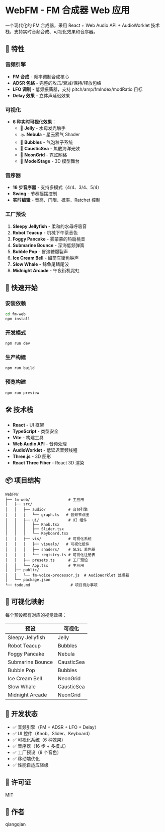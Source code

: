 # WebFM - FM 合成器 Web 应用

一个现代化的 FM 合成器，采用 React + Web Audio API + AudioWorklet 技术栈，支持实时音频合成、可视化效果和音序器。

## 🎹 特性

### 音频引擎
- **FM 合成** - 频率调制合成核心
- **ADSR 包络** - 完整的攻击/衰减/保持/释放包络
- **LFO 调制** - 低频振荡器，支持 pitch/amp/fmIndex/modRatio 目标
- **Delay 效果** - 立体声延迟效果

### 可视化
- **6 种实时可视化效果**：
  - 🪼 **Jelly** - 水母发光触手
  - 🌫️ **Nebula** - 星云雾气 Shader
  - 🫧 **Bubbles** - 气泡粒子系统
  - 🌊 **CausticSea** - 焦散海洋光效
  - 💠 **NeonGrid** - 霓虹网格
  - 🐋 **ModelStage** - 3D 模型舞台

### 音序器
- **16 步音序器** - 支持多模式（4/4、3/4、5/4）
- **Swing** - 节奏摇摆控制
- **实时编辑** - 音高、门限、概率、Ratchet 控制

### 工厂预设
1. **Sleepy Jellyfish** - 柔和的水母呼吸音
2. **Robot Teacup** - 机械下午茶音色
3. **Foggy Pancake** - 雾蒙蒙的热扁桃音
4. **Submarine Bounce** - 深海低频弹簧
5. **Bubble Pop** - 冒泡糖爆裂声
6. **Ice Cream Bell** - 甜筒车街角钟声
7. **Slow Whale** - 鲸鱼尾鳍尾波
8. **Midnight Arcade** - 午夜街机霓虹

## 🚀 快速开始

### 安装依赖
```bash
cd fm-web
npm install
```

### 开发模式
```bash
npm run dev
```

### 生产构建
```bash
npm run build
```

### 预览构建
```bash
npm run preview
```

## 🛠️ 技术栈

- **React** - UI 框架
- **TypeScript** - 类型安全
- **Vite** - 构建工具
- **Web Audio API** - 音频处理
- **AudioWorklet** - 低延迟音频线程
- **Three.js** - 3D 图形
- **React Three Fiber** - React 3D 渲染

## 📦 项目结构

```
WebFM/
├── fm-web/                 # 主应用
│   ├── src/
│   │   ├── audio/          # 音频引擎
│   │   │   └── graph.ts   # 音频节点图
│   │   ├── ui/             # UI 组件
│   │   │   ├── Knob.tsx
│   │   │   ├── Slider.tsx
│   │   │   └── Keyboard.tsx
│   │   ├── vis/            # 可视化系统
│   │   │   ├── visuals/   # 可视化组件
│   │   │   ├── shaders/    # GLSL 着色器
│   │   │   └── registry.ts # 可视化注册表
│   │   ├── presets.ts      # 工厂预设
│   │   └── App.tsx         # 主应用
│   ├── public/
│   │   └── fm-voice-processor.js  # AudioWorklet 处理器
│   └── package.json
└── todo.md                  # 项目待办事项
```

## 🎨 可视化映射

每个预设都有对应的视觉效果：

| 预设 | 可视化 |
|-----|--------|
| Sleepy Jellyfish | Jelly |
| Robot Teacup | Bubbles |
| Foggy Pancake | Nebula |
| Submarine Bounce | CausticSea |
| Bubble Pop | Bubbles |
| Ice Cream Bell | NeonGrid |
| Slow Whale | CausticSea |
| Midnight Arcade | NeonGrid |

## 📝 开发状态

- ✅ 音频引擎（FM + ADSR + LFO + Delay）
- ✅ UI 控件（Knob、Slider、Keyboard）
- ✅ 可视化系统（6 种效果）
- ✅ 音序器（16 步 + 多模式）
- ✅ 工厂预设（8 个音色）
- ✅ 移动端优化
- ✅ 性能自适应降级

## 📄 许可证

MIT

## 👤 作者

qiangqian
